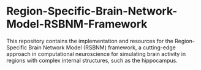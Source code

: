 # Region-Specific-Brain-Network-Model-RSBNM-Framework
This repository contains the implementation and resources for the Region-Specific Brain Network Model (RSBNM) framework, a cutting-edge approach in computational neuroscience for simulating brain activity in regions with complex internal structures, such as the hippocampus.
